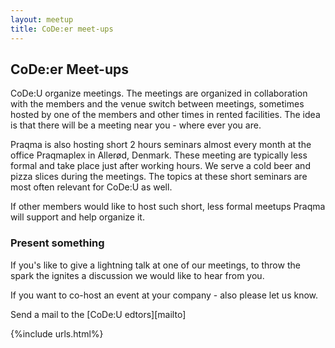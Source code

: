 ```yaml
---
layout: meetup
title: CoDe:er meet-ups
---
```

## CoDe:er Meet-ups

CoDe:U organize meetings. The meetings are organized in collaboration with the members and the venue switch between meetings, sometimes hosted by one of the members and other times in rented facilities. The idea is that there will be a meeting near you - where ever you are.

Praqma is also hosting short 2 hours seminars almost every month at the office Praqmaplex in Allerød, Denmark. These meeting are typically less formal and take place just after working hours. We serve a cold beer and pizza slices during the meetings. The topics at these short seminars are most often relevant for CoDe:U as well.

If other members would like to host such short, less formal meetups Praqma will support and help organize it.  

### Present something

If you's like to give a lightning talk at one of our meetings, to throw the spark the ignites a discussion we would like to hear from you.

If you want to co-host an event at your company - also please let us know.

Send a mail to the [CoDe:U edtors][mailto]

{%include urls.html%}





